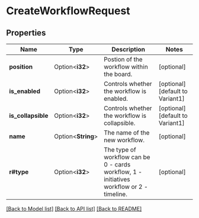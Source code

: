 # CreateWorkflowRequest

## Properties

Name | Type | Description | Notes
------------ | ------------- | ------------- | -------------
**position** | Option<**i32**> | Postion of the workflow within the board. | [optional]
**is_enabled** | Option<**i32**> | Controls whether the workflow is enabled. | [optional][default to Variant1]
**is_collapsible** | Option<**i32**> | Controls whether the workflow is collapsible. | [optional][default to Variant1]
**name** | Option<**String**> | The name of the new workflow. | [optional]
**r#type** | Option<**i32**> | The type of workflow can be 0 - cards workflow, 1 - initiatives workflow or 2 - timeline. | [optional]

[[Back to Model list]](../README.md#documentation-for-models) [[Back to API list]](../README.md#documentation-for-api-endpoints) [[Back to README]](../README.md)


